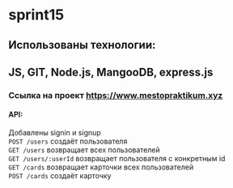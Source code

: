 # sprint15
## Использованы технологии:</br>
JS, GIT, Node.js, MangooDB, express.js 
---
### Ссылка на проект <https://www.mestopraktikum.xyz> <br>
#### API:</br>
 Добавлены signin и signup</br>
`POST /users` создаёт пользователя</br>
`GET /users` возвращает всех пользователей</br>
`GET /users/:userId` возвращает пользователя c конкретным id </br>
`GET /cards` возвращает карточки всех пользователей</br>
`POST /cards` создаёт карточку</br>

